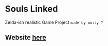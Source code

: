 # Souls Linked

Zelda-ish realistic Game Project `made by unity ?`

## Website [here](https://easternlegion.gitlab.io/soulslinked/main)